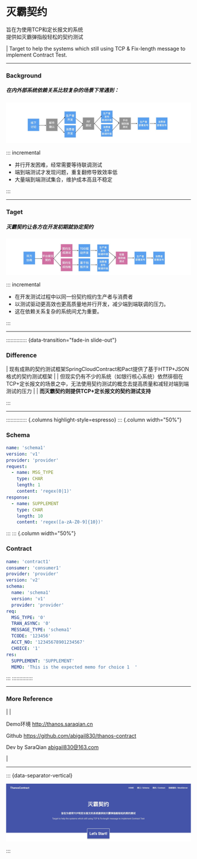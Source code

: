 
# 灭霸契约

旨在为使用TCP和定长报文的系统\
提供如灭霸弹指般轻松的契约测试

| 
Target to help the systems which still using TCP & Fix-length message to implement Contract Test. 
 
---

### Background

##### 在内外部系统依赖关系比较复杂的场景下常遇到：

![](background.jpg "常见流程")

::: incremental

- 并行开发困难，经常需要等待联调测试
- 端到端测试才发现问题，重复翻修导致效率低
- 大量端到端测试集合，维护成本高且不稳定

:::

------

### Taget

##### 灭霸契约让各方在开发初期就协定契约

![](target.jpg "目标流程")

::: incremental

* 在开发测试过程中以同一份契约规约生产者与消费者
* 以测试驱动更高效也更高质量地并行开发，减少端到端联调的压力。
* 这在依赖关系复杂的系统间尤为重要。

:::

------

:::::::::::::: {data-transition="fade-in slide-out"}

### Difference

| 现有成熟的契约测试框架SpringCloudContract和Pact提供了基于HTTP+JSON格式的契约测试框架
| 
| 但现实仍有不少的系统（如银行核心系统）依然徘徊在TCP+定长报文的场景之中，无法使用契约测试的概念去提高质量和减轻对端到端测试的压力
| 
| **而灭霸契约则提供TCP+定长报文的契约测试支持**

:::

------

:::::::::::::: {.columns highlight-style=espresso}
::: {.column width="50%"}

### Schema


``` yaml
name: 'schema1'
version: 'v1'
provider: 'provider'
request:
  - name: MSG_TYPE
    type: CHAR
    length: 1
    content: 'regex(0|1)'
response:
  - name: SUPPLEMENT
    type: CHAR
    length: 10
    content: 'regex([a-zA-Z0-9]{10})'
```

:::
::: {.column width="50%"}

### Contract 

``` yaml
name: 'contract1'
consumer: 'consumer1'
provider: 'provider'
version: 'v2'
schema:
  name: 'schema1'
  version: 'v1'
  provider: 'provider'
req:
  MSG_TYPE: '0'
  TRAN_ASYNC: '0'
  MESSAGE_TYPE: 'schema1'
  TCODE: '123456'
  ACCT_NO: '12345678901234567'
  CHOICE: '1'
res:
  SUPPLEMENT: 'SUPPLEMENT'
  MEMO: 'This is the expected memo for choice 1  '
```

:::
::::::::::::::



---



### More Reference

| 
| 

Demo环境 <http://thanos.saraqian.cn>

Github <https://github.com/abigail830/thanos-contract>

Dev by SaraQian [abigail830@163.com](mailto:abigail830@163.com)



| 

------

::: {data-separator-vertical}

![让契约测试，如灭霸弹指般轻松 ^_^](header.jpg)

:::



